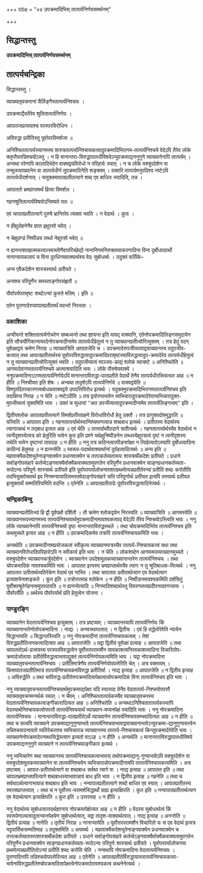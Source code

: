 +++
title = "०४ उपक्रमादिभिस् तात्पर्यनिर्णयसमर्थनम्"

+++


## सिद्धान्तस्तु

**उपक्रमादिभिस् तात्पर्यनिर्णयसमर्थनम्**

## **तात्पर्यचन्द्रिका**

सिद्धान्तस्तु ।

व्याख्यातृवचनानां यैर्लिङ्गैस्तात्पर्यनिश्चयः ।

उपक्रमाद्यैस्तैरेव श्रुतितात्पर्यनिर्णयः ।

आपातजप्रत्ययाश्च परस्परविरोधिनः ।

अविरुद्धा प्रतीतिस्तु पूर्वापरविमर्शजा ॥

अनिश्चिततात्पर्यस्यागमस्य शास्त्रतात्पर्यानिश्चायकत्वादुपक्रमादिभिरागम-तात्पर्यनिश्चये वेदेऽपि तैरेव लोके क्लृप्तैस्तन्निश्चयोऽस्तु । न हि मानान्तरा-विरुद्धापातधीविषयेऽप्युपक्रमाद्यननुगुणे व्याख्यानेनापि तात्पर्यम् । अन्यथा परेणापि कालादिभेदेन वाक्यद्वयविरोधो न परिहार्यः स्यात् । न च लोके वक्त्रुपदेशेन वा तन्मूलव्याख्यानेन वा तात्पर्यधीर्न तूपक्रमादिनेति शङ्क्यम् । वक्तरि तात्पर्यमनुपदिश्य नष्टेऽपि तात्पर्यधीदर्शनात् । यत्तूक्तमापातप्रतीतत्यागे शब्द एव बाधितः स्यादिति, तन्न ।

आपाततो भ्रमप्राप्तमर्थं हित्वा विमर्शतः ।

गहनश्रुतितात्पर्यविषयोऽन्विष्यते यतः ॥

एवं चापातप्रतीतत्यागे पुरुषे भ्रान्तिरेव त्यक्ता भवति । न वेदार्थः । कुतः ।

न हीक्षुलेहनेनैव ज्ञात इक्षुरसो भवेत् ।

न चेक्षुदण्डं निष्पीड्य लब्धो नेक्षुरसो भवेत् ॥

न ह्यनन्तशाखात्मकत्वात्स्वरूपेणैवापरिच्छेद्यो नानानिगमनिरुक्तव्याकरणादिना विना दुर्बोधपदार्थो नानान्यायकलापं च विना दुरधिगमवाक्यार्थश्च वेदः सुबोधार्थः । तदुक्तं वार्तिके–

अन्य एवैकदेशेन शास्त्रस्यार्थः प्रतीयते ।

अन्यश्च परिपूर्णेन समस्ताङ्गोपसंहृतौ ॥

पौर्वापर्यपरामृष्टः शब्दोऽन्यां कुरुते मतिम् । इति ॥

एतेन पुराणादेरप्यापातप्रतीतार्थं वदन्तो निरस्ताः ।

### **प्रकाशिका**

अन्वीयन्ते शक्तितात्पर्यगोचरेण सम्बध्यन्ते तथा ज्ञायन्त इति यावद् वाक्यानि, एतेनोपक्रमादिलिङ्गसमुदायेन इति सौत्रयौगिकान्वयपदेनोपक्रमादीनामेव तात्पर्यधीहेतुत्वं न तु व्याख्यानप्रतीत्योरित्युक्तम् । तत्र हेतुं वदन् पूर्वपक्षद्वयं क्रमेण निराह ॥ व्याख्यात्रिति आपातजेति च । उपक्रमादेरुपजीव्यत्वाद्व्याख्यानस्य तदुपजीव-कत्वात् तथा आपातप्रतीतार्थस्य पूर्वापरविरुद्धत्वादुपक्रमादिपरामृष्टस्याविरुद्धत्वादुप-क्रमादेरेव तात्पर्यधीहेतुत्वं न तु व्याख्यानप्रतीत्योरित्युक्तं भवति । तदुपजीव्यत्वं व्यञ्जय-न्नाद्यं श्लोकं व्याचष्टे ॥ अनिश्चितेति ॥ आगमादेवागमतात्पर्यनिश्चये आत्माश्रयादिति भावः । लोके पौरुषेयवाक्ये । ननूपक्रमादिनाऽऽगमतात्पर्यनिर्णयेऽपि मानान्तराविरुद्धा-पातप्रतीते वेदार्थे तेनैव तात्पर्यधीरस्त्वित्यत आह ॥ न हीति ॥ निश्चीयत इति शेषः । अन्यथा तादृशेऽपि तात्पर्यनिर्णये ॥ वाक्यद्वयेति ॥ विष्णुतदितरकारणत्वबोधकवाक्यद्वये उपपत्तिविरोध इत्यर्थः । यदुक्तमुपक्रमादिभिरागमतात्पर्यनिश्चय इति तदाक्षिप्य निराह ॥ न चेति ॥ नष्टेऽपीति ॥ तत्र द्वयोरप्यभावेन व्यभिचारादुपक्रमादेरेवाव्यभिचारादुक्त-मुपजीव्यत्वं युक्तमिति भावः । उक्तं च सुधायां ‘‘अत उपजीव्यत्वादुपक्रमादीनामेव तात्पर्यलिङ्गत्वम्’’ इति ।

द्वितीयश्लोक आपातप्रतीतत्यागे विमर्शप्रतीतग्रहणे विरोधाविरोधौ हेतू उक्तौ । तत्र प्रागुक्तदोषमुद्धरति ॥ यत्त्विति ॥ आपातत इति ॥ गहनतात्पर्यार्थस्यान्विष्यमाणत्वान्न शब्दबाध इत्यर्थः । प्रतीतस्य वेदार्थस्य त्यागात्कथं न तद्बाध इत्यत आह ॥ एवं चेति ॥ तात्पर्यार्थोपादाने सतीत्यर्थः । गहनतात्पर्यार्थस्यैव वेदार्थत्वं न त्वनीदृशस्येत्यत्र को हेतुरिति भावेन कुत इति प्रश्ने यथेक्षुनिष्पीडनेन लब्धस्येक्षुरसत्वं दृष्टं न त्वनीदृशस्य तथेति भावेन दृष्टान्तं तावदाह ॥ न हीति ॥ ननु तत्र कठिनत्वात्पीडनापेक्षा न त्विहेत्यतोऽस्यापि दुर्बोधत्वादिना काठिन्यं हेतुमाह ॥ न ह्यनन्तेति ॥ स्वरूप-पदार्थवाक्यार्थानां दुर्ग्रहत्वादित्यर्थः ॥ अन्य इति ॥ महावाक्यैकदेशभूतेनाङ्गवाक्येन प्रधानवाक्येन च तत्तत्कर्तव्यतारूपः शास्त्रार्थैकदेशः प्रतीयते । प्रधाने सर्वाङ्गोपसंहारे कर्तव्येऽङ्गवाक्यैर्वाक्यैकवाक्यतामुपगतेन परिपूर्णेन प्रधानवाक्येन साङ्गप्रधानकर्तव्यता-रूपोऽन्यः परिपूर्णः शास्त्रार्थः प्रतीयते इति पूर्वापरपर्यालोचनावशात्प्रथमोत्पन्नप्रतीतेरन्यां प्रतीतिं शब्दः करोतीति तदभियुक्तोक्तार्थ इव निगमन्यायादिसमस्तवेदाङ्गोपसंहारे सति परिपूर्णार्थः प्रतीयत इत्यपि तस्यार्थः प्रतीयत इत्युक्तार्थे सम्मतिरियमिति वदन्ति ॥ एतेनेति ॥ आपातप्रतीतादेः पूर्वापरविरुद्धत्वादिनेत्यर्थः ।

### **चन्द्रिकाबिन्दु**

व्याख्यानप्रतीतिभ्यां हि द्वौ पूर्वपक्षौ दर्शितौ । तौ क्रमेण श्लोकद्वयेन निरस्यति ॥ व्याख्यात्रिति ॥ आगमस्येति ॥ व्याख्यानरूपस्यागमस्य तात्पर्यनिश्चयार्थमुपक्रमादीनामावश्यकत्वाद् वेदेऽपि तैरेव निश्चयोऽस्त्विति भावः । ननु लोके व्याख्यानेनापि तात्पर्यनिश्चयो दृष्टः मानान्तराविरुद्धस्थले । तथा चोपक्रमादिभिरेव तात्पर्यनिश्चय इति कथमुच्यते इत्यत आह ॥ न हीति ॥ उपक्रमादिकमेव तत्रापि तात्पर्यनिश्चायकमिति भावः ।

अन्यथेति ॥ उपक्रमादीनामप्रयोजकत्वं स्वीकृत्य व्याख्यानमात्रस्यैव तात्पर्य-निश्चायकत्त्वं यथा तथा व्याख्यानविरोधादिपरिहारोऽपि न स्वीकार्य इति भावः । न चेति ॥ लोकशब्देन आगमरूपव्याख्यानमुच्यते । वक्त्रुपदेशेन व्याख्यानकर्त्रुपदेशेन । व्याख्यानेन उपदेशमूलकव्याख्यानान्तरेण तात्पर्यनिश्चयः । तथा चोपक्रमादिकं नावश्यकमिति भावः । आपातत इत्यस्य भ्रमप्राप्तार्थस्यैव त्यागः न तु श्रुतिबाधक-मित्यर्थः । ननु आपाततः प्रतीतार्थव्यतिरेकेण वेदार्थ एव नास्ति । तथा चापाततः प्रतीतार्थत्याग एव वेदार्थत्याग इत्याशयेनाशङ्कते । कुत इति ॥ तत्रोत्तरमाह श्लोकेन ॥ न हीति ॥ निष्पीडनमावश्यकमिति दर्शयितुं पूर्वोक्तश्रुतेर्गहनत्वमुपपादयति ॥ न ह्यनन्तेत्यादि ॥ निगमादिशब्दार्थस्तु विवरणतत्वप्रदीपनादवगन्तव्यः । पौर्वापर्येति ॥ अर्थस्य पौर्वापर्यार्थं प्रति हेतुत्वेन योजना ।

### **पाण्डुरङ्गि**

व्याख्यानेन वेदतात्पर्यनिश्चय इत्युक्तम् । तत्र प्रष्टव्यम् । व्याख्यानस्यापि तात्पर्यनिर्णयः किं व्याख्यानान्तरेणोतोपक्रमादिना । नाद्यः । अनवस्थापातात् । न द्वितीयः । एवं हि तद्धेतोरेवेति न्यायेन सिद्धान्तयति ॥ सिद्धान्तस्त्विति ॥ ननु नोपक्रमादीनां तात्पर्यनिश्चायकत्वम् । तेषां विरुद्धप्रतीतिजनकत्वादित्यत आह ॥ आपातजेति ॥ यद्वा द्वितीयं पूर्वपक्षं प्रत्याह ॥ आपातजेति ॥ तथा चापाततोऽर्थ-प्रत्ययस्य परस्परविरुद्धत्वेन पूर्वोत्तरपरामर्शेन सावकाशत्वनिरवकाशत्वादिना विचारितोप-क्रमादेर्जातायाः प्रतीतेर्विरुद्धत्वाभावाद्युक्तं तात्पर्यनिर्णायकत्वमिति भावः । यद्वा नोपक्रमादिना व्याख्यातृवचनतात्पर्यनिश्चयः । प्रतीतिमात्रेणैव तात्पर्यनिर्णयोपपत्तेरिति चेत् । अत्र वक्तव्यम् । किमापातजप्रतीतिमात्रं तात्पर्यनिश्चायकमविरुद्धा प्रतीतिर्वा । नाद्य इत्याह ॥ आपातजेति ॥ न द्वितीय इत्याह ॥ अविरुद्धेति ॥ तथा चाविरुद्ध-प्रतीतेरुपक्रमादिसापेक्षत्वान्नोपक्रमादिकं विना तात्पर्यनिश्चय इति भावः ।

ननु व्याख्यातृवचनतात्पर्यनिश्चयार्थमुपक्रमाद्यपेक्षा यदि स्यात्तदा तेनैव वेदतात्पर्य-निश्चयोपपत्तौ व्याख्यातृवचनमनर्थकं स्यात् । न चैवम् । अनिश्चिततात्पर्यकस्यैव व्याख्यातृवचनस्य वेदतात्पर्यनिश्चायकत्वाङ्गीकारादित्यत आह ॥ अनिश्चितेति ॥ अन्यथाऽनिश्चिततात्पर्यकस्यापि वेदस्यार्थनिश्चायकत्वोपपत्तौ तात्पर्यनिश्चयार्थं व्याख्यान-मप्यनपेक्षं स्यादिति भावः । ननु नोपक्रमादिना तात्पर्यनिश्चयः । मानान्तराविरुद्धा-पातप्रतीतेऽर्थे व्याख्यानेन तात्पर्यनिश्चयसम्भवादित्यत आह ॥ न हीति ॥ तथा च सत्यपि व्याख्याने उपक्रमाद्यानुगुण्याभावे तात्पर्यनिश्चयाभावाद्व्याख्यानाभावेऽप्युपक्रमा-द्यानुगुण्यसत्त्वेन तन्निश्चयादन्वयतो व्यतिरेकतश्च व्यभिचारान्न व्याख्यानस्य तात्पर्य-निश्चायकत्वं किन्तूपक्रमादेरेवेति भावः । व्याख्यानेनोपक्रमादेरन्यथासिद्धेस्त्याग इत्यतो वाऽऽह ॥ न हीति ॥ अन्यथेति ॥ मानान्तराविरुद्धापातधीविषये उपक्रमाद्यननुगुणे व्याख्याने न तात्पर्यनिश्चयाङ्गीकार इत्यर्थः ।

ननु व्यभिचारेण यथा व्याख्यानस्य तात्पर्यनिश्चायकत्वाभावस् तथोपक्रमाद्यानु-गुण्याभावेऽपि वक्त्रुपदेशेन वा वक्त्रुपदेशमूलकव्याख्यानेन वा तात्पर्यनिश्चयेन व्यभिचारान्नोपक्रमादीनामपि तात्पर्यनिश्चायकत्वमिति । अत्र प्रष्टव्यम् । आपात-प्रतीतार्थत्यागे वा शब्दबाधः सर्वथा त्यागे वा । नाद्य इत्याह ॥ आपातत इति ॥ तथा चापातभ्रमप्राप्तपरित्यागे शब्दबाधस्याभावान्नायं बाध इति भावः । न द्वितीय इत्याह ॥ गहनेति ॥ तथा च सर्वथाऽर्थत्यागाभावान्न शब्दबाध इति भावः । नन्वापातप्रतीतत्यागे शब्दो बाधित एव स्यात् । आपातप्रतीतस्य स्वरसप्राप्तत्वात् । तथा च न पूर्वोत्तर-परामर्शसिद्धार्थो ग्राह्य इत्याक्षिपति । कुत इति ॥ नन्वापातप्रतीतार्थत्याग एव वेदार्थत्याग इत्याक्षिपति ॥ कुत इति ॥ उत्तरमाह ॥ न हीति ॥

ननु वेदार्थस्य सुबोधत्वात्तदर्थज्ञानाय नोपक्रमापेक्षेत्यत आह ॥ न हीति ॥ वेदस्य सुबोधार्थत्वं किं स्वरूपेणाल्पत्वादुतान्यानपेक्ष्येण सुबोधार्थत्वात्, यद्वा तादृश-वाक्यार्थत्वात् । नाद्य इत्याह ॥ अनन्तेति ॥ द्वितीयं प्रत्याह ॥ नानेति ॥ तृतीयं निराह ॥ नानान्यायेति ॥ पूर्वोत्तरपरामर्शेन विचारितो यः स एव वेदार्थ इत्यत्र भट्टवार्तिकसम्मतिमाह ॥ तदुक्तमिति ॥ अयमर्थः । महावाक्यैकदेशभूतेनाङ्गवाक्येन प्रधानवाक्येन च तत्तत्कर्तव्यतारूपशास्त्रार्थैकदेशः प्रतीयते । प्रधाने सर्वाङ्गोपसंहारे कर्तव्येऽङ्गवाक्यैर्वाक्यैकवाक्यतामुपगतेन परिपूर्णेन प्रधानवाक्येन साङ्गप्रधानकर्तव्यता-रूपोऽन्यः परिपूर्णः शास्त्रार्थः प्रतीयते । पूर्वापरपर्यालोचनया प्रथमोत्पन्नप्रतीतितोऽन्यां प्रतीतिं शब्दः करोति चेति । नन्वथापि नोपक्रमादिना वेदतात्पर्यनिश्चयः । पुराणादिनापि तन्निश्चयोपपत्तेरित्यत आह ॥ एतेनेति ॥ आपातप्रतीतेर्विरुद्धायास्तात्पर्यनिश्चायकत्वा-भावेनाविरुद्धप्रतीतेश्चोपक्रमादिसापेक्षत्वेनोपक्रमादेरावश्यकत्व कथनेनेत्यर्थः ।

